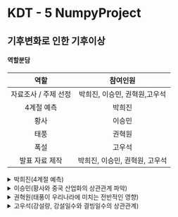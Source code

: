 # KDT - 5 NumpyProject

## 기후변화로 인한 기후이상
  

  
#### 역할분담

역할|참여인원
:---:|:---:
자료조사 / 주제 선정 | 박희진, 이승민, 권혁원,고우석
4계절 예측 | 박희진
황사 | 이승민
태풍 | 권혁원
폭설 | 고우석
발표 자료 제작 | 박희진, 이승민, 권혁원, 고우석

<details>
  <summary>
    박희진(4계절 예측)
  </summary>  
    

    
**계절의 길이가 바뀌고 있을까?그렇다면 계절의 시작일을 예상할 수 있을까?**  

### (1) 데이터 확인 및 생성

- 2003년 - 2023년 20년간 대구 날씨 데이터 수집
    - 날짜, 평균기온, 최저기온, 최고기온
- 각 계절의 시작일 데이터 생성
    
    ![계절구분](https://github.com/KDT5NUMPY/KDT-5_NumpyProject/assets/155441547/b7282c50-041b-4f9b-a90e-3e58963027d7)

    
    - 기상청이 제시한 온도로 알아보는 계절 시작일 활용
    - 대구의 평균기온 데이터를 활용하여 시작일 데이터를 생성함.
    - ex) 봄 시작일 : 일평균 기온이 5도 이상 올라간 후 다시 떨어지지 않는 첫날
    
    → 5도 이하를 찍은 날짜 그 다음날을 봄 시작일로 지정
    
    - datetime 객체를 문자열로 반환 후 원하는 형식으로 변환
    - 각 계절마다 기준 월을 두고 며칠 후에 계절이 시작되었는지 계산한 컬럼 추가
        - np.poly1d를 사용하여 해당 데이터에 대한 수식을 생성하고 이를 바탕으로 미래의 계절 시작일을 예측
- 각 계절 길이 데이터 생성
    - 생성한 각 계절 시작일을 이용하여 계절의 길이 데이터 생성
        - np.poly1d를 사용하여 해당 데이터에 대한 수식을 생성하고 이를 바탕으로 미래 계절 길이 예측
    

### (2) 그래프 결과

![four_season](https://github.com/KDT5NUMPY/KDT-5_NumpyProject/assets/155441547/9c1f4882-41d0-40a6-b9d9-388d0f4b74c7)

<div align="center">
  <img src="https://github.com/KDT5NUMPY/KDT-5_NumpyProject/assets/155441547/46f1db2a-d72f-4929-962d-10ebd6f2fd3f" alt="Image">
</div>


<div align="center">
  [봄 시작일 예측]

  2030년 : 3월 4일

  2035년 : 3월 2일

  2040년 : 3월 1일
</div>

<div align="center">
  <img src="https://github.com/KDT5NUMPY/KDT-5_NumpyProject/assets/155441547/d02943f5-767b-4000-be69-7c4c893101f6" alt="Image">
</div>

<div align="center">
 [여름 시작일 예측]

  2030년 : 6월 6일

  2035년 : 6월 3일

  2040년 : 6월 1일
</div>

<div align="center">
  <img src="https://github.com/KDT5NUMPY/KDT-5_NumpyProject/assets/155441547/aea9b46b-1819-462b-9516-e0832a0c49be" alt="Image">
</div>

<div align="center">
 [가을 시작일 예측]

  2030년 : 10월 5일

  2035년 : 10월 5일

  2040년 : 10월 5일
</div>

<div align="center">
  <img src="https://github.com/KDT5NUMPY/KDT-5_NumpyProject/assets/155441547/63cf1861-1ae3-4026-a561-cdafa2b02ce8" alt="Image">
</div>
<div align="center">
 [겨울 시작일 예측]

  2030년 : 12월 16일

  2035년 : 12월 15일

  2040년 : 12월 15일
</div>

### (3) 그래프 결과 분석

대구의 4계절 길이에 확실한 변화가 일어나고 있음을 알 수 있다. 봄의 길이는 거의 변화 없으나 약간 증가 추세를 띠었고, 여름의 길이는 확실하게 증가 추세, 가을과 겨울의 길이는 감소 추세를 띤다. 특히 가을의 시작일은 2030년부터 2040년까지 꾸준히 같은 날로 예측되 반면 봄과 여름의 시작일이 더 일러질 것으로 예측되는 것이 봄과 여름이 길어지고 있다는 사실을 뒷받침해준다. 계절 길이 그래프에서 겨울의 길이는 눈에 띠게 감소하지만 가을의 길이는 별반 차이가 없는 것을 보아 온도가 전반적으로 올라가고 있음을 예측할 수 있다.

### (4) 결론

💡 각 계절의 시작일 데이터를 통해 다음 년도 시작일과 다음 년도의 4계절 길이를 예상할 수 있다.
계속해서 봄과 여름이 길어지고 겨울은 짧아지고 있다. 사계절예측은 자연 재해 발생 가능성을 예측하는 데 도움이 된다. 일부 지역에서는 특정 계절에 태풍, 폭우 등의 자연재해가 더 많이 발생한다. 여름이 늘어난 만큼 장마, 폭우와 폭염에 대한 재해 발생 가능성을 예측하고, 이에 대한 대비 및 대응 계획을 수립해야한다.
</details>

<details>
  <summary>
    이승민(황사와 중국 산업화의 상관관계 파악)
  </summary>

</details>

<details>
  <summary>
    권혁원(태풍이 우리나라에 미치는 전반적인 영향)
  </summary>

</details>

<details>
  <summary>
    고우석(강설량, 강설일수와 결빙일수의 상관관계)
  </summary>
